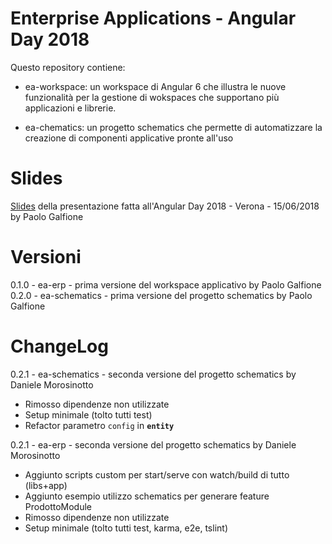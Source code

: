 # Enterprise Applications - Angular Day 2018

Questo repository contiene:

-   ea-workspace: un workspace di Angular 6 che illustra le nuove funzionalità per la gestione di wokspaces che supportano più applicazioni e librerie.

-   ea-chematics: un progetto schematics che permette di automatizzare la creazione di componenti applicative pronte all'uso

# Slides

[Slides](eaad_slides.pdf) della presentazione fatta all'Angular Day 2018 - Verona - 15/06/2018 by Paolo Galfione

# Versioni

0.1.0 - ea-erp - prima versione del workspace applicativo by Paolo Galfione
0.2.0 - ea-schematics - prima versione del progetto schematics by Paolo Galfione

# ChangeLog

0.2.1 - ea-schematics - seconda versione del progetto schematics by Daniele Morosinotto

-   Rimosso dipendenze non utilizzate
-   Setup minimale (tolto tutti test)
-   Refactor parametro `config` in **`entity`**

0.2.1 - ea-erp - seconda versione del progetto schematics by Daniele Morosinotto

-   Aggiunto scripts custom per start/serve con watch/build di tutto (libs+app)
-   Aggiunto esempio utilizzo schematics per generare feature ProdottoModule
-   Rimosso dipendenze non utilizzate
-   Setup minimale (tolto tutti test, karma, e2e, tslint)
